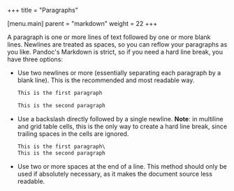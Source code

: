 +++
title = "Paragraphs"

[menu.main]
parent = "markdown"
weight = 22
+++

A paragraph is one or more lines of text followed by one or more blank lines. Newlines are treated as spaces, so you can reflow your paragraphs as you like. Pandoc's Markdown is strict, so if you need a hard line break, you have three options:

- Use two newlines or more (essentially separating each paragraph by a blank line). This is the recommended and most readable way.

    ```Markdown
    This is the first paragraph

    This is the second paragraph
    ```

- Use a backslash directly followed by a single newline. **Note**: in multiline and grid table cells, this is the only way to create a hard line break, since trailing spaces in the cells are ignored.

    ```Markdown
    This is the first paragraph\
    This is the second paragraph
    ```

- Use two or more spaces at the end of a line. This method should only be used if absolutely necessary, as it makes the document source less readable.
